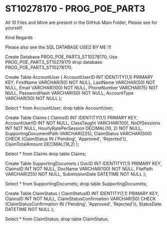 # ST10278170 - PROG_POE_PART3

All 10 Files and More are present in the GitHub Main Folder, 
Please see for yourself. 

Kind Regards 


Please also see the SQL DATABASE USED BY ME !!!



Create Database PROG_POE_PART3_ST10278170;
Use PROG_POE_PART3_ST10278170
drop database PROG_POE_PART3_ST10278170;

Create Table AccountUser (
AccountUserID INT IDENTITY(1,1) PRIMARY KEY,
FirstName VARCHAR(50) NOT NULL,
LastName VARCHAR(50) NOT NULL,
Email VARCHAR(100) NOT NULL,
PhoneNumber VARCHAR(15) NOT NULL, 
PasswordHash VARCHAR(50) NOT NULL,
AccountType VARCHAR(50) NOT NULL
);

Select * from AccountUser;
drop table AccountUser;

Create Table Claims (
ClaimsID INT IDENTITY(1,1) PRIMARY KEY,
AccountUserID INT NOT NULL, 
ClassTaught VARCHAR(100),
NoOfSessions INT NOT NULL,
HourlyRatePerSession DECIMAL(10, 2) NOT NULL,
SupportingDocumentPath VARCHAR(225),
ClaimStatus VARCHAR(500) CHECK (ClaimStatus IN ('Pending', 'Approved', 'Rejected')),
ClaimTotalAmount DECIMAL(18,2)
);

Select * from Claims
drop table Claims;

Create Table SupportingDocumets (
DocID INT IDENTITY(1,1) PRIMARY KEY,
ClaimsID INT NOT NULL, 
DocName VARCHAR(100) NOT NULL,
FilePath VARCHAR(255) NOT NULL,
SubmissionDate DATETIME NOT NULL
);

Select * from SupportingDocumets;
drop table SupportingDocumets;

Create Table ClaimStatus (
ClaimStatusID INT IDENTITY(1,1) PRIMARY KEY,
ClaimsID INT NOT NULL,
ClaimStatusConfirmation VARCHAR(50) CHECK (ClaimStatusConfirmation IN ('Pending', 'Approved', 'Rejected')),
StatusDate DATETIME NOT NULL 
);

Select * from ClaimStatus;
drop table ClaimStatus;
